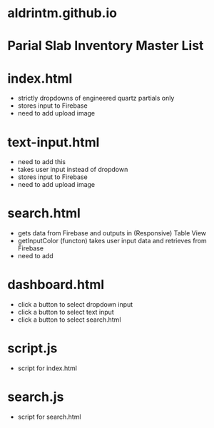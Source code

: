 # aldrintm.github.io

# Parial Slab Inventory Master List

# index.html
  - strictly dropdowns of engineered quartz partials only
  - stores input to Firebase
  - need to add upload image
  
# text-input.html
  - need to add this
  - takes user input instead of dropdown
  - stores input to Firebase
  - need to add upload image

# search.html
  - gets data from Firebase and outputs in (Responsive) Table View
  - getInputColor (functon) takes user input data and retrieves from Firebase
  - need to add

# dashboard.html
  - click a button to select dropdown input 
  - click a button to select text input
  - click a button to select search.html
  

# script.js
  - script for index.html
  
# search.js
  - script for search.html
